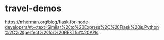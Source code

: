 # travel-demos
https://mherman.org/blog/flask-for-node-developers/#:~:text=Similar%20to%20Express%2C%20Flask%20is,Python%2C%20perfect%20for%20RESTful%20APIs.